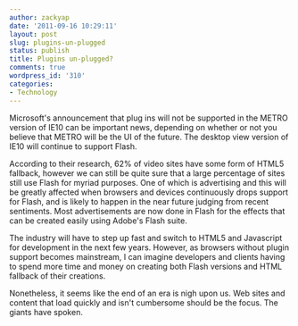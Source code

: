 ```yaml
---
author: zackyap
date: '2011-09-16 10:29:11'
layout: post
slug: plugins-un-plugged
status: publish
title: Plugins un-plugged?
comments: true
wordpress_id: '310'
categories:
- Technology
---
```


Microsoft's announcement that plug ins will not be supported in the METRO version of IE10 can be important news, depending on whether or not you believe that METRO will be the UI of the future. The desktop view version of IE10 will
continue to support Flash.

According to their research, 62% of video sites have some form of HTML5 fallback, however we can still be quite sure that a large percentage of sites still use Flash for myriad purposes. One of which is advertising and this will be greatly affected when browsers and devices continuously drops support for Flash, and is likely to happen in the near future judging from recent sentiments. Most advertisements are now done in Flash for the effects that can be created easily using Adobe's Flash suite.

The industry will have to step up fast and switch to HTML5 and Javascript for development in the next few years. However, as browsers without plugin support becomes mainstream, I can imagine developers and clients having to spend more time and money on creating both Flash versions and HTML fallback of their
creations.

Nonetheless, it seems like the end of an era is nigh upon us. Web sites and content that load quickly and isn't cumbersome should be the focus. The giants have spoken.

